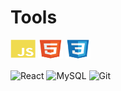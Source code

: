 # Tools 

<div style="display: inline_block">
<img align="center" alt="JavaScript" height="29" width="40" src="https://raw.githubusercontent.com/devicons/devicon/master/icons/javascript/javascript-plain.svg">
<img align="center" alt="HTML5" height="30" width="40" src="https://raw.githubusercontent.com/devicons/devicon/master/icons/html5/html5-original.svg">
<img align="center" alt="CSS3" height="30" width="40" src="https://raw.githubusercontent.com/devicons/devicon/master/icons/css3/css3-original.svg">
 <br>
 <br>
<img align="center" alt="React" height="30" width="40" src="https://cdn.jsdelivr.net/gh/devicons/devicon/icons/react/react-original.svg">
 <img align="center" alt="MySQL" height="30" width="40" src="https://user-images.githubusercontent.com/113216494/200642998-11f914dc-dbe6-4b13-9d1a-7a86c17ddc3b.png"> 
<img align="center" alt="Git" height="30" width="40" src="https://cdn.jsdelivr.net/gh/devicons/devicon/icons/git/git-original.svg"> 
</div>


